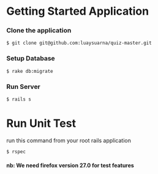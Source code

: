 # Getting Started Application

### Clone the application

```console
$ git clone git@github.com:luaysuarna/quiz-master.git
```

### Setup Database

```console
$ rake db:migrate
```

### Run Server

```console
$ rails s
```

# Run Unit Test

run this command from your root rails application

```console
$ rspec
```

#### nb: We need firefox version 27.0 for test features